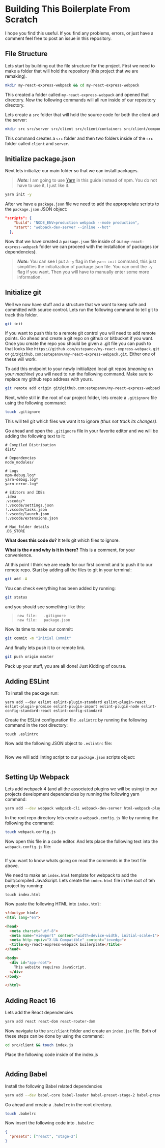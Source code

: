 # Building This Boilerplate From Scratch

I hope you find this useful. If you find any problems, errors, or just have a comment feel free to post an issue in this repository.

## File Structure

Lets start by building out the file structure for the project. First we need to make a folder that will hold the repository (this project that we are remaking).

```sh
mkdir my-react-express-webpack && cd my-react-express-webpack
```

This created a folder called `my-react-express-webpack` and opened that directory. Now the following commands will all run inside of our repository directory.

Lets create a `src` folder that will hold the source code for both the client and the server:

```sh
mkdir src src/server src/client src/client/containers src/client/components src/client/store
```

This command creates a `src` folder and then two folders inside of the `src` folder called `client` and `server`.

## Initialize package.json

Next lets initialize our main folder so that we can install packages.

> **_Note:_** I am going to use [Yarn](https://yarnpkg.com/lang/en/docs/install/#mac-stable) in this guide instead of npm. You do not have to use it, I just like it.

```sh
yarn init -y
```

After we have a `package.json` file we need to add the appropreiate scripts to the `package.json` JSON object:

```JSON
"scripts": {
    "build": "NODE_ENV=production webpack --mode production",
    "start": "webpack-dev-server --inline --hot"
  },
```

Now that we have created a `package.json` file inside of our `my-react-express-webpack` folder we can proceed with the installation of packages (or dependencies).

> **_Note:_** You can see I put a `-y` flag in the `yarn init` command, this just simplifies the initialization of package.json file. You can omit the `-y` flag if you want. Then you will have to manually enter some more information.

## Initialize git

Well we now have stuff and a structure that we want to keep safe and committed with source control. Lets run the following command to tell git to track this folder.

```sh
git init
```

If you want to push this to a remote git control you will need to add remote points. Go ahead and create a git repo on github or bitbucket if you want. Once you create the repo you should be given a .git file you can push to that looks like `https://github.com/estepanov/my-react-express-webpack.git` or `git@github.com:estepanov/my-react-express-webpack.git`. Either one of these will work.

To add this endpoint to your newly initiialized local git repos _(meaning on your machine)_ you will need to run the following command. Make sure to replace my github repo address with yours.

```sh
git remote add origin git@github.com:estepanov/my-react-express-webpack.git
```

Next, while still in the root of our project folder, lets create a `.gitignore` file using the following command:

```sh
touch .gitignore
```

This will tell git which files we want it to ignore _(thus not track its changes)_.

Go ahead and open the `.gitignore` file in your favorite editor and we will be adding the following text to it:

```text
# Compiled Distribution
dist/

# Dependencies
node_modules/

# Logs
npm-debug.log*
yarn-debug.log*
yarn-error.log*

# Editors and IDEs
.idea
.vscode/*
!.vscode/settings.json
!.vscode/tasks.json
!.vscode/launch.json
!.vscode/extensions.json

# Mac folder details
.DS_STORE
```

**What does this code do?** It tells git which files to ignore.

**What is the `#` and why is it in there?** This is a comment, for your convenience.

At this point I think we are ready for our first commit and to push it to our remote repo. Start by adding all the files to git in your terminal:

```sh
git add -A
```

You can check everything has been added by running:

```sh
git status
```

and you should see something like this:

>     new file:   .gitignore
>     new file:   package.json

Now its time to make our commit:

```sh
git commit -m "Initial Commit"
```

And finally lets push it to or remote link.

```sh
git push origin master
```

Pack up your stuff, you are all done! Just Kidding of course.

## Adding ESLint

To install the package run:

```Sh
yarn add --dev eslint eslint-plugin-standard eslint-plugin-react eslint-plugin-promise eslint-plugin-import eslint-plugin-node eslint-config-standard-react eslint-config-standard
```

Create the ESLint configuration file `.eslintrc` by running the following command in the root directory:

```Sh
touch .eslintrc
```

Now add the following JSON object to `.eslintrc` file:

```JSON

```

Now we will add linting script to our `package.json` scripts object:

```JSON

```

## Setting Up Webpack

Lets add webpack 4 (and all the associated plugins we will be using) to our projects development dependencies by running the following yarn command:

```sh
yarn add --dev webpack webpack-cli webpack-dev-server html-webpack-plugin
```

In the root repo directory lets create a `webpack.config.js` file by running the following the command:

```sh
touch webpack.config.js
```

Now open this file in a code editor. And lets place the following text into the `webpack.config.js` file:

```JavaScript

```

If you want to know whats going on read the comments in the text file above.

We need to make an `index.html` template for webpack to add the built/compiled JavaScript. Lets create the `index.html` file in the root of teh project by running:

```Sh
touch index.html
```

Now paste the following HTML into `index.html`:

```html
<!doctype html>
<html lang="en">

<head>
  <meta charset="utf-8">
  <meta name="viewport" content="width=device-width, initial-scale=1">
  <meta http-equiv="X-UA-Compatible" content="ie=edge">
  <title>my-react-express-webpack boilerplate</title>
</head>

<body>
  <div id="app-root">
    This website requires JavaScript.
  </div>
</body>

</html>
```

## Adding React 16

Lets add the React dependencies

```sh
yarn add react react-dom react-router-dom
```

Now navigate to the `src/client` folder and create an `index.jsx` file. Both of these steps can be done by using the command:

```sh
cd src/client && touch index.js
```

Place the following code inside of the index.js

```JavaScript

```

## Adding Babel

Install the following Babel related dependencies

```sh
yarn add --dev babel-core babel-loader babel-preset-stage-2 babel-preset-react
```

Go ahead and create a `.babelrc` in the root directory.

```sh
touch .babelrc
```

Now insert the following code into `.babelrc`:

```JSON
{
  "presets": ["react", "stage-2"]
}
```
